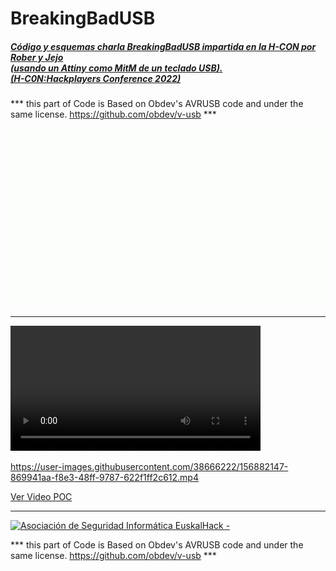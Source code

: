 # BreakingBadUSB
##### [Código y esquemas charla BreakingBadUSB impartida en la H-CON por Rober y Jejo <br/> (usando un Attiny como MitM de un teclado USB). <br/> (H-C0N:Hackplayers Conference 2022)](https://www.h-c0n.com/p/ponencias2022.html#Charla_RobertoCasado_SergioBlazquez)


*** this part of Code is Based on Obdev's AVRUSB code and under the same license. https://github.com/obdev/v-usb ***


![](./img/Animacion_Bad_USB_5.gif) 

___



<video width="400" controls>
<source src="https://user-images.githubusercontent.com/38666222/156882147-869941aa-f8e3-48ff-9787-622f1ff2c612.mp4" type="video/mp4">
Your browser does not support HTML video.
</video>




https://user-images.githubusercontent.com/38666222/156882147-869941aa-f8e3-48ff-9787-622f1ff2c612.mp4




[Ver Video POC](https://github.com/EuskalHack/BreakingBadUSB/raw/main/img/POC-HCON1.mp4)

___


<a href="http://euskalhack.org/">
<img src="https://euskalhack.org/images/EuskalHack_Logo.png" alt="Asociación de Seguridad Informática EuskalHack - " />
</a>



*** this part of Code is Based on Obdev's AVRUSB code and under the same license. https://github.com/obdev/v-usb ***


